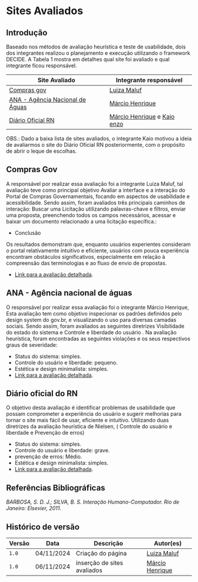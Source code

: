 # Sites Avaliados

## Introdução 

Baseado nos métodos de avaliação heurística e teste de usabilidade, dois dos integrantes realizou o planejamento e execução utilizando o framework DECIDE. A Tabela 1 mostra em detalhes qual site foi avaliado e qual integrante ficou responsável.

| Site Avaliado | Integrante responsável |
|---|---|
|[Compras gov](https://www.gov.br/compras/pt-br)|[Luiza Maluf](https://github.com/LuizaMaluf) |
|[ANA - Agência Nacional de Águas](https://www.gov.br/ana/pt-br)|[Márcio Henrique](https://github.com/DeM4rcio)|
|[Diário Oficial RN](https://www.diariooficial.rn.gov.br/dei/dorn3/)|[Márcio Henrique](https://github.com/DeM4rcio) e [Kaio enzo](https://github.com/kaioenzo)|

OBS.: Dado a baixa lista de sites avaliados, o integrante Kaio motivou a ideia de avaliarmos o site do Diário Oficial RN posteriormente, com o propósito de abrir o leque de escolhas.

## Compras Gov

A responsável por realizar essa avaliação foi a integrante Luiza Maluf, tal avaliação teve como principal objetivo Avaliar a interface e a interação do Portal de Compras Governamentais, focando em aspectos de usabilidade e acessibilidade. Sendo assim, foram avaliados três principais caminhos de interação: Buscar uma Licitação utilizando palavras-chave e filtros, enviar uma proposta, preenchendo todos os campos necessários, acessar e baixar um documento relacionado a uma licitação específica.:

* Conclusão

Os resultados demonstram que, enquanto usuários experientes consideram o portal relativamente
intuitivo e eficiente, usuários com pouca experiência encontram obstáculos
significativos, especialmente em relação à compreensão das terminologias e ao fluxo
de envio de propostas.

* [Link para a avaliação detalhada](./avaliacoes/portalcompras.pdf).

##  ANA - Agência nacional de águas

O responsável por realizar essa avaliação foi o integrante Márcio Henrique, Esta avaliação tem como objetivo inspecionar os padrões definidos pelo design system do gov.br, e visualizando o uso para diversas camadas sociais. Sendo assim, foram avaliados as seguintes diretrizes Visibilidade do estado do sistema e Controle e liberdade do usuário . Na avaliação heurística, foram encontradas as seguintes violações e os seus respectivos graus de severidade:

*    Status do sistema: simples.
*    Controle do usuário e liberdade: pequeno.
*    Estética e design minimalista: simples.
*    [Link para a avaliação detalhada](avaliacoes/portalana.pdf).


## Diário oficial do RN

O objetivo desta avaliação é identificar problemas de usabilidade que possam comprometer a experiência do usuário e sugerir melhorias para tornar o site mais fácil de usar, eficiente e intuitivo. Utilizando duas diretrizes da avaliação heurística de Nielsen, ( Controle do usuário e liberdade e Prevenção de erros)

*    Status do sistema: simples.
*    Controle do usuário e liberdade: grave.
*    prevenção de erros: Médio.
*    Estética e design minimalista: simples.
*    [Link para a avaliação detalhada](./avaliacoes/diariorn.pdf).






## Referências Bibliográficas

_BARBOSA, S. D. J.; SILVA, B. S. Interação Humano-Computador. Rio de Janeiro: Elsevier, 2011._





## Histórico de versão

| Versão |    Data    |      Descrição      |             Autor(es)                        |
|--------|------------|---------------------|----------------------------------------------|
| `1.0`  | 04/11/2024 | Criação do página | [Luiza Maluf](https://github.com/LuizaMaluf) |
| `1.0`  | 06/11/2024 | inserção de sites avaliados | [Márcio Henrique](https://github.com/DeM4rcio) |